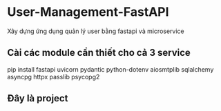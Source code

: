 # User-Management-FastAPI
Xây dựng ứng dụng quản lý user bằng fastapi và microservice
## Cài các module cần thiết cho cả 3 service
pip install fastapi uvicorn pydantic python-dotenv aiosmtplib sqlalchemy asyncpg httpx passlib psycopg2

## Đây là project

